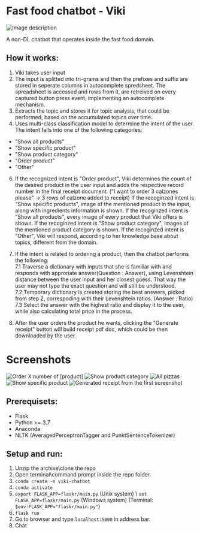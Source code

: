 # Fast food chatbot - Viki
![Image description](flaskr/static/avatar.PNG)

A non-DL chatbot that operates inside the fast food domain.

## How it works:
1. Viki takes user input
2. The input is splitted into tri-grams and then the prefixes and suffix are stored in seperate columns in autocomplete spredsheet.
   The spreadsheet is accessed and rows from it, are retreived on every captured button press event, implementing an autocomplete mechanism.
4. Extracts the topic and stores it for topic analysis, that could be performed, based on the accumulated topics over time.
5. Uses multi-class classification model to determine the intent of the user. The intent falls into one of the following categories:
  - "Show all products"
  - "Show specific product"
  - "Show product category"
  - "Order product"
  - "Other"
6. If the recognized intent is "Order product", Viki determines the count of the desired product in the user input and adds the respective record number in the final receipt document. ("I want to order 3 calzones please" -> 3 rows of calzone added to receipt) 
    If the recoginzed intent is "Show specific products", image of the mentioned product in the input, along with ingredients information is shown.
    If the recoginzed intent is "Show all products", every image of every product that Viki offers is shown.
    If the recoginzed intent is "Show product category", images of the mentioned product category is shown.
    If the recoginzed intent is "Other", Viki will respond, according to her knowledge base about topics, different from the domain.

7. If the intent is related to ordering a product, then the chatbot performs the following:\
  7.1 Traverse a dictionary with inputs that she is familiar with and responds with approriate answer(Question : Answer), using Levenshtein distance between the user input and her closest guess. That way the user may not type the exact question and will still be understood.\
  7.2 Temporary dictionary is created storing the best answers, picked from step 2, correspoding with their Levenshtein ratios. (Answer : Ratio)\
  7.3 Select the answer with the highest ratio and display it to the user, while also calculating total price in the process.

8. After the user orders the product he wants, clicking the "Generate receipt" button will build receipt pdf doc, which could be then downloaded by the user.

# Screenshots
![Order X number of [product]](flaskr/static/viki_demo_1.PNG)
![Show product category](flaskr/static/viki_demo_2.PNG)
![All pizzas](flaskr/static/viki_demo_3.PNG)
![Show specific product](flaskr/static/viki_demo_4.PNG)
![Generated receipt from the first screenshot](flaskr/static/viki_demo_5.png)

## Prerequisets:
- Flask
- Python >= 3.7
- Anaconda
- NLTK (AveragedPerceptronTagger and PunktSentenceTokenizer) 

## Setup and run:
1. Unzip the archive\clone the repo
2. Open terminal\command prompt inside the repo folder.
3. `conda create -n viki-chatbot`
4. `conda activate`
5. `export FLASK_APP=flaskr/main.py` (Unix system) \ `set FLASK_APP=flaskr/main.py` (Windows system) (Terminal: `$env:FLASK_APP="flaskr/main.py"`) 
6. `flask run`
7. Go to browser and type `localhost:5000` in address bar.
8. Chat